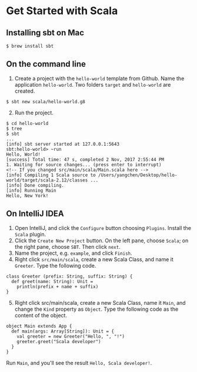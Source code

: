 # Get Started with Scala
## Installing sbt on Mac
```
$ brew install sbt
```
## On the command line
1. Create a project with the `hello-world` template from Github. Name the application `hello-world`. Two folders `target` and `hello-world` are created.
```
$ sbt new scala/hello-world.g8
```
2. Run the project. 
```
$ cd hello-world
$ tree
$ sbt
...
[info] sbt server started at 127.0.0.1:5643
sbt:hello-world> ~run
Hello, World!
[success] Total time: 47 s, completed 2 Nov, 2017 2:55:44 PM
1. Waiting for source changes... (press enter to interrupt)
<!-- If you changed src/main/scala/Main.scala here -->
[info] Compiling 1 Scala source to /Users/yangchen/Desktop/hello-world/target/scala-2.12/classes ...
[info] Done compiling.
[info] Running Main 
Hello, New York!
```

## On IntelliJ IDEA
1. Open IntelliJ, and click the `Configure` button choosing `Plugins`. Install the `Scala` plugin.
2. Click the `Create New Project` button. On the left pane, choose `Scala`; on the right pane, choose `SBT`. Then click `next`.
3. Name the project, e.g. `example`, and click `Finish`.
4. Right click `src/main/scala`, create a new Scala Class, and name it `Greeter`. Type the following code.
```
class Greeter (prefix: String, suffix: String) {
  def greet(name: String): Unit =
    println(prefix + name + suffix)
}
```
5. Right click src/main/scala, create a new Scala Class, name it `Main`, and change the `Kind` property as `Object`. Type the following code as the content of the object.
```
object Main extends App {
  def main(args: Array[String]): Unit = {
    val greeter = new Greeter("Hello, ", "!")
  	greeter.greet("Scala developer")
  }
}
```
Run `Main`, and you'll see the result `Hello, Scala developer!`.



